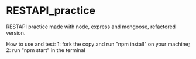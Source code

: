# RESTAPI_practice
RESTAPI practice made with node, express and mongoose, refactored version.

How to use and test: 
1: fork the copy and run "npm install" on your machine;
2: run "npm start" in the terminal
